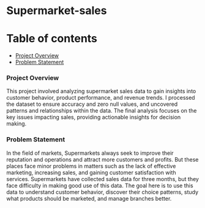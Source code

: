 # Supermarket-sales
# Table of contents
* [Project Overview](#Project-Overview)
* [Problem Statement](#Problem-Statement)


### Project Overview
This project involved analyzing supermarket sales data to gain insights into customer behavior, product performance, and revenue trends. I processed the dataset to ensure accuracy and zero null values, and uncovered patterns and relationships within the data. The final analysis focuses on the key issues impacting sales, providing actionable insights for decision making.

### Problem Statement
In the field of markets, Supermarkets always seek to improve their reputation and operations and attract more customers and profits. But these places face minor problems in matters such as the lack of effective marketing, increasing sales, and gaining customer satisfaction with services. Supermarkets have collected sales data for three months, but they face difficulty in making good use of this data. The goal here is to use this data to understand customer behavior, discover their choice patterns, study what products should be marketed, and manage branches better.
